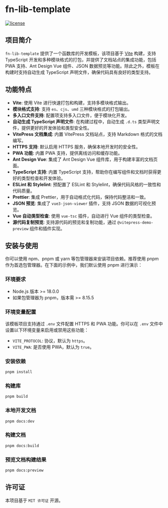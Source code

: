 # fn-lib-template

[![license](https://img.shields.io/badge/license-MIT-blue.svg)](https://github.com/dyb-dev/fn-lib-template)

## 项目简介

`fn-lib-template` 提供了一个函数库的开发模板，该项目基于 [Vite](https://cn.vitejs.dev/) 构建，支持 TypeScript 开发和多种模块格式的打包，并提供了文档站点的集成功能，包括 PWA 支持、Ant Design Vue 组件、JSON 数据预览等功能。除此之外，模板在构建时支持自动生成 TypeScript 声明文件，确保代码具有良好的类型支持。

## 功能特点

-   **Vite**: 使用 Vite 进行快速打包和构建，支持多模块格式输出。
-   **模块格式支持**: 支持 `es`、`cjs`、`umd` 三种模块格式的打包输出。
-   **多入口文件支持**: 配置项支持多入口文件，便于模块化开发。
-   **自动生成 TypeScript 声明文件**: 在构建过程中，自动生成 `.d.ts` 类型声明文件，提供更好的开发体验和类型安全性。
-   **VitePress 文档集成**: 内置 VitePress 文档站点，支持 Markdown 格式的文档编写。
-   **HTTPS 支持**: 默认启用 HTTPS 服务，确保本地开发时的安全性。
-   **PWA 功能**: 内置 PWA 支持，提供离线访问和缓存功能。
-   **Ant Design Vue**: 集成了 Ant Design Vue 组件库，用于构建丰富的文档页面。
-   **TypeScript 支持**: 内置 TypeScript 支持，帮助你在编写组件和文档时获得更好的类型检查和开发体验。
-   **ESLint 和 Stylelint**: 预配置了 ESLint 和 Stylelint，确保代码风格的一致性和代码质量。
-   **Prettier**: 集成 Prettier，用于自动格式化代码，保持代码整洁和一致。
-   **JSON 预览**: 集成了 `vue3-json-viewer` 插件，支持 JSON 数据的可视化预览。
-   **Vue 自动类型检查**: 使用 `vue-tsc` 插件，自动进行 Vue 组件的类型检查。
-   **源代码复制预览**: 支持源代码的预览和复制功能，通过 `@vitepress-demo-preview` 组件和插件实现。

## 安装与使用

你可以使用 npm、pnpm 或 yarn 等包管理器来安装项目依赖。推荐使用 pnpm 作为首选包管理器。在下面的示例中，我们默认使用 pnpm 进行演示：

### 环境要求

-   Node.js 版本 >= 18.0.0
-   如果包管理器为 pnpm，版本需 >= 8.15.5

### 环境变量配置

该模板项目支持通过 `.env` 文件配置 HTTPS 和 PWA 功能。你可以在 `.env` 文件中设置以下环境变量来启用或禁用这些功能：

-   `VITE_PROTOCOL`: 协议，默认为 `https`。
-   `VITE_PWA`: 是否使用 PWA，默认为 `true`。

### 安装依赖

```bash
pnpm install
```

### 构建库

```bash
pnpm build
```

### 本地开发文档

```bash
pnpm docs:dev
```

### 构建文档

```bash
pnpm docs:build
```

### 预览文档构建结果

```bash
pnpm docs:preview
```

## 许可证

本项目基于 `MIT 许可证` 开源。

